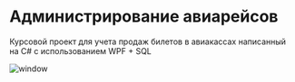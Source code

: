 # Администрирование авиарейсов
Курсовой проект для учета продаж билетов в авиакассах написанный на C# с использованием WPF + SQL 

![window](https://user-images.githubusercontent.com/57669173/197399797-1d7744ec-7099-47a4-9613-f868d53858ca.JPG)

